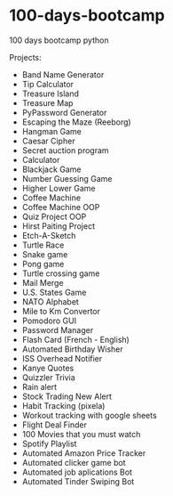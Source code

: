 # 100-days-bootcamp
100 days bootcamp python

Projects:

- Band Name Generator
- Tip Calculator
- Treasure Island
- Treasure Map
- PyPassword Generator
- Escaping the Maze (Reeborg)
- Hangman Game
- Caesar Cipher
- Secret auction program
- Calculator
- Blackjack Game
- Number Guessing Game
- Higher Lower Game
- Coffee Machine
- Coffee Machine OOP
- Quiz Project OOP
- Hirst Paiting Project
- Etch-A-Sketch
- Turtle Race
- Snake game
- Pong game
- Turtle crossing game
- Mail Merge
- U.S. States Game
- NATO Alphabet
- Mile to Km Convertor
- Pomodoro GUI 
- Password Manager
- Flash Card (French - English)
- Automated Birthday Wisher
- ISS Overhead Notifier
- Kanye Quotes
- Quizzler Trivia
- Rain alert
- Stock Trading New Alert
- Habit Tracking (pixela)
- Workout tracking with google sheets
- Flight Deal Finder
- 100 Movies that you must watch
- Spotify Playlist
- Automated Amazon Price Tracker
- Automated clicker game bot
- Automated job aplications Bot
- Automated Tinder Swiping Bot